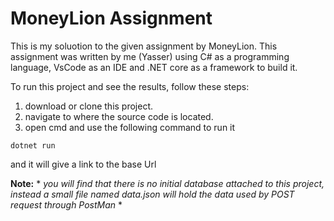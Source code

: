 # MoneyLion Assignment 
This is my soluotion to the given assignment by MoneyLion.
This assignment was written by me (Yasser) using C# as a programming language, VsCode as an IDE and .NET core as a framework to build it.

To run this project and see the results, follow these steps:
1. download or clone this project.
2. navigate to where the source code is located.
3. open cmd and use the following command to run it
```
dotnet run
```
and it will give a link to the base Url

**Note:** * *you will find that there is no initial database attached to this project, instead a small file named data.json will hold the data used by POST request through PostMan* *
